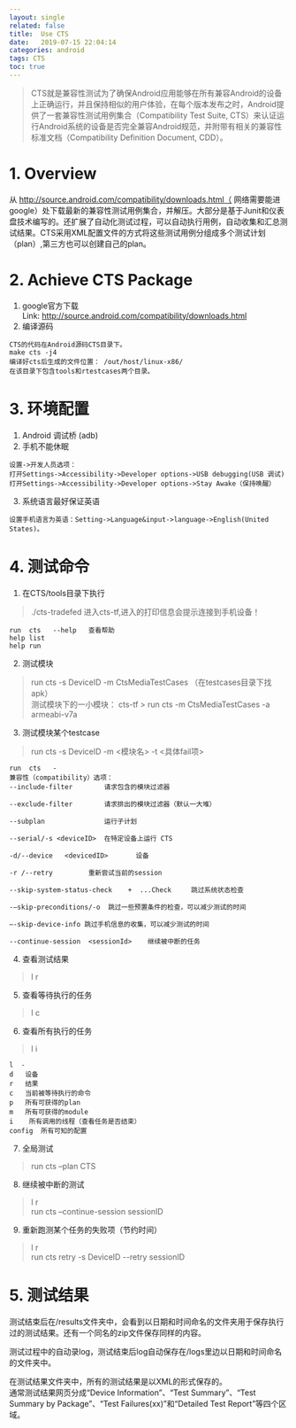 ```yaml
---
layout: single
related: false
title:  Use CTS
date:   2019-07-15 22:04:14
categories: android
tags: CTS
toc: true
---
```


> CTS就是兼容性测试为了确保Android应用能够在所有兼容Android的设备上正确运行，并且保持相似的用户体验，在每个版本发布之时，Android提供了一套兼容性测试用例集合（Compatibility Test Suite, CTS）来认证运行Android系统的设备是否完全兼容Android规范，并附带有相关的兼容性标准文档（Compatibility Definition Document, CDD）。


# 1. Overview

从 http://source.android.com/compatibility/downloads.html（ 网络需要能进google）处下载最新的兼容性测试用例集合，并解压。大部分是基于Junit和仪表盘技术编写的。还扩展了自动化测试过程，可以自动执行用例，自动收集和汇总测试结果。CTS采用XML配置文件的方式将这些测试用例分组成多个测试计划（plan）,第三方也可以创建自己的plan。

# 2. Achieve CTS Package

1. google官方下载  
Link: http://source.android.com/compatibility/downloads.html
2. 编译源码

```shell
CTS的代码在Android源码CTS目录下。  
make cts -j4  
编译好cts后生成的文件位置： /out/host/linux-x86/  
在该目录下包含tools和rtestcases两个目录。
```

# 3. 环境配置

1. Android 调试桥 (adb)
2. 手机不能休眠

```shell
设置->开发人员选项：
打开Settings->Accessibility->Developer options->USB debugging(USB 调试)
打开Settings->Accessibility->Developer options->Stay Awake（保持唤醒）
```
3. 系统语言最好保证英语

```shell
设置手机语言为英语：Setting->Language&input->language->English(United States)。
```

# 4. 测试命令

1. 在CTS/tools目录下执行  
> ./cts-tradefed  进入cts-tf,进入的打印信息会提示连接到手机设备！

```shell
run  cts   --help   查看帮助
help list
help run
```

2. 测试模块  
> run cts -s DeviceID -m CtsMediaTestCases  （在testcases目录下找apk）  
> 测试模块下的一小模块： cts-tf > run cts -m CtsMediaTestCases -a  armeabi-v7a

3. 测试模块某个testcase
> run cts -s DeviceID -m <模块名> -t <具体fail项> 

```shell
run  cts   -
兼容性（compatibility）选项：
--include-filter     	请求包含的模块过滤器

--exclude-filter        请求排出的模块过滤器（默认一大堆）

--subplan  				运行子计划

--serial/-s <deviceID>	在特定设备上运行 CTS

-d/--device   <devicedID> 		设备

-r /--retry			重新尝试当前的session

--skip-system-status-check    +  ...Check     跳过系统状态检查

-–skip-preconditions/-o	 跳过一些预置条件的检查，可以减少测试的时间

–-skip-device-info 跳过手机信息的收集，可以减少测试的时间

--continue-session  <sessionId>    继续被中断的任务
```

4. 查看测试结果
> l r

5. 查看等待执行的任务
> l c

6. 查看所有执行的任务
> l i

```shell
l  -
d	设备
r	结果
c	当前被等待执行的命令
p	所有可获得的plan
m	所有可获得的module
i	 所有调用的线程（查看任务是否结束）
config	所有可知的配置
```

7. 全局测试
> run cts –plan CTS

8. 继续被中断的测试
> l r  
> run cts –continue-session sessionID

9. 重新跑测某个任务的失败项（节约时间）
> l r  
> run cts retry -s DeviceID --retry sessionID

# 5. 测试结果
测试结束后在/results文件夹中，会看到以日期和时间命名的文件夹用于保存执行过的测试结果。还有一个同名的zip文件保存同样的内容。

测试过程中的自动录log，测试结束后log自动保存在/logs里边以日期和时间命名的文件夹中。

在测试结果文件夹中，所有的测试结果是以XML的形式保存的。  
通常测试结果网页分成“Device Information”、“Test Summary”、“Test Summary by Package”、“Test Failures(xx)”和“Detailed Test Report”等四个区域。